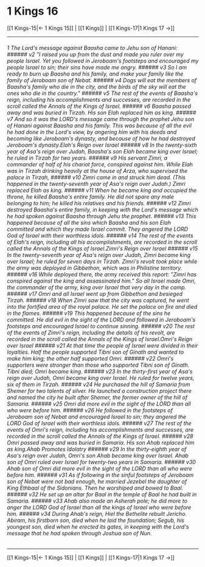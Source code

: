 # 1 Kings 16

[[1 Kings-15|← 1 Kings 15]] | [[1 Kings]] | [[1 Kings-17|1 Kings 17 →]]
***

###### 1 The Lord's message against Baasha came to Jehu son of Hanani: ###### v2 "I raised you up from the dust and made you ruler over my people Israel. Yet you followed in Jeroboam's footsteps and encouraged my people Israel to sin; their sins have made me angry. ###### v3 So I am ready to burn up Baasha and his family, and make your family like the family of Jeroboam son of Nebat. ###### v4 Dogs will eat the members of Baasha's family who die in the city, and the birds of the sky will eat the ones who die in the country." ###### v5 The rest of the events of Baasha's reign, including his accomplishments and successes, are recorded in the scroll called the Annals of the Kings of Israel. ###### v6 Baasha passed away and was buried in Tirzah. His son Elah replaced him as king. ###### v7 And so it was the LORD's message came through the prophet Jehu son of Hanani against Baasha and his family. This was because of all the evil he had done in the Lord's view, by angering him with his deeds and becoming like Jeroboam's dynasty, and because of how he had destroyed Jeroboam's dynasty.Elah's Reign over Israel ###### v8 In the twenty-sixth year of Asa's reign over Judah, Baasha's son Elah became king over Israel; he ruled in Tirzah for two years. ###### v9 His servant Zimri, a commander of half of his chariot force, conspired against him. While Elah was in Tirzah drinking heavily at the house of Arza, who supervised the palace in Tirzah, ###### v10 Zimri came in and struck him dead. (This happened in the twenty-seventh year of Asa's reign over Judah.) Zimri replaced Elah as king. ###### v11 When he became king and occupied the throne, he killed Baasha's entire family. He did not spare any male belonging to him; he killed his relatives and his friends. ###### v12 Zimri destroyed Baasha's entire family, in keeping with the Lord's message which he had spoken against Baasha through Jehu the prophet. ###### v13 This happened because of all the sins which Baasha and his son Elah committed and which they made Israel commit. They angered the LORD God of Israel with their worthless idols. ###### v14 The rest of the events of Elah's reign, including all his accomplishments, are recorded in the scroll called the Annals of the Kings of Israel.Zimri's Reign over Israel ###### v15 In the twenty-seventh year of Asa's reign over Judah, Zimri became king over Israel; he ruled for seven days in Tirzah. Zimri's revolt took place while the army was deployed in Gibbethon, which was in Philistine territory. ###### v16 While deployed there, the army received this report: "Zimri has conspired against the king and assassinated him." So all Israel made Omri, the commander of the army, king over Israel that very day in the camp. ###### v17 Omri and all Israel went up from Gibbethon and besieged Tirzah. ###### v18 When Zimri saw that the city was captured, he went into the fortified area of the royal palace. He set the palace on fire and died in the flames. ###### v19 This happened because of the sins he committed. He did evil in the sight of the LORD and followed in Jeroboam's footsteps and encouraged Israel to continue sinning. ###### v20 The rest of the events of Zimri's reign, including the details of his revolt, are recorded in the scroll called the Annals of the Kings of Israel.Omri's Reign over Israel ###### v21 At that time the people of Israel were divided in their loyalties. Half the people supported Tibni son of Ginath and wanted to make him king; the other half supported Omri. ###### v22 Omri's supporters were stronger than those who supported Tibni son of Ginath. Tibni died; Omri became king. ###### v23 In the thirty-first year of Asa's reign over Judah, Omri became king over Israel. He ruled for twelve years, six of them in Tirzah. ###### v24 He purchased the hill of Samaria from Shemer for two talents of silver. He launched a construction project there and named the city he built after Shemer, the former owner of the hill of Samaria. ###### v25 Omri did more evil in the sight of the LORD than all who were before him. ###### v26 He followed in the footsteps of Jeroboam son of Nebat and encouraged Israel to sin; they angered the LORD God of Israel with their worthless idols. ###### v27 The rest of the events of Omri's reign, including his accomplishments and successes, are recorded in the scroll called the Annals of the Kings of Israel. ###### v28 Omri passed away and was buried in Samaria. His son Ahab replaced him as king.Ahab Promotes Idolatry ###### v29 In the thirty-eighth year of Asa's reign over Judah, Omri's son Ahab became king over Israel. Ahab son of Omri ruled over Israel for twenty-two years in Samaria. ###### v30 Ahab son of Omri did more evil in the sight of the LORD than all who were before him. ###### v31 As if following in the sinful footsteps of Jeroboam son of Nebat were not bad enough, he married Jezebel the daughter of King Ethbaal of the Sidonians. Then he worshiped and bowed to Baal. ###### v32 He set up an altar for Baal in the temple of Baal he had built in Samaria. ###### v33 Ahab also made an Asherah pole; he did more to anger the LORD God of Israel than all the kings of Israel who were before him. ###### v34 During Ahab's reign, Hiel the Bethelite rebuilt Jericho. Abiram, his firstborn son, died when he laid the foundation; Segub, his youngest son, died when he erected its gates, in keeping with the Lord's message that he had spoken through Joshua son of Nun.

***
[[1 Kings-15|← 1 Kings 15]] | [[1 Kings]] | [[1 Kings-17|1 Kings 17 →]]

